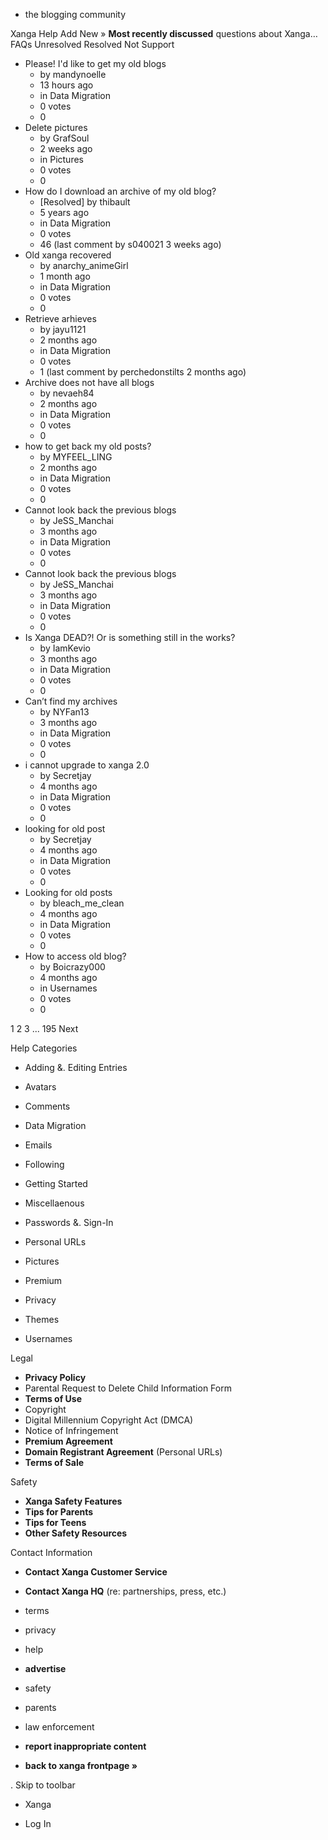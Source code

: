 *   the blogging community

Xanga Help Add New » **Most recently discussed** questions about Xanga… FAQs Unresolved Resolved Not Support

*   Please! I'd like to get my old blogs
    *   by mandynoelle
    *   13 hours ago
    *   in Data Migration
    *   0 votes
    *   0
*   Delete pictures
    *   by GrafSoul
    *   2 weeks ago
    *   in Pictures
    *   0 votes
    *   0
*   How do I download an archive of my old blog?
    *   \[Resolved\] by thibault
    *   5 years ago
    *   in Data Migration
    *   0 votes
    *   46 (last comment by s040021 3 weeks ago)
*   Old xanga recovered
    *   by anarchy\_animeGirl
    *   1 month ago
    *   in Data Migration
    *   0 votes
    *   0
*   Retrieve arhieves
    *   by jayu1121
    *   2 months ago
    *   in Data Migration
    *   0 votes
    *   1 (last comment by perchedonstilts 2 months ago)
*   Archive does not have all blogs
    *   by nevaeh84
    *   2 months ago
    *   in Data Migration
    *   0 votes
    *   0
*   how to get back my old posts?
    *   by MYFEEL\_LING
    *   2 months ago
    *   in Data Migration
    *   0 votes
    *   0
*   Cannot look back the previous blogs
    *   by JeSS\_Manchai
    *   3 months ago
    *   in Data Migration
    *   0 votes
    *   0
*   Cannot look back the previous blogs
    *   by JeSS\_Manchai
    *   3 months ago
    *   in Data Migration
    *   0 votes
    *   0
*   Is Xanga DEAD?! Or is something still in the works?
    *   by IamKevio
    *   3 months ago
    *   in Data Migration
    *   0 votes
    *   0
*   Can’t find my archives
    *   by NYFan13
    *   3 months ago
    *   in Data Migration
    *   0 votes
    *   0
*   i cannot upgrade to xanga 2.0
    *   by Secretjay
    *   4 months ago
    *   in Data Migration
    *   0 votes
    *   0
*   looking for old post
    *   by Secretjay
    *   4 months ago
    *   in Data Migration
    *   0 votes
    *   0
*   Looking for old posts
    *   by bleach\_me\_clean
    *   4 months ago
    *   in Data Migration
    *   0 votes
    *   0
*   How to access old blog?
    *   by Boicrazy000
    *   4 months ago
    *   in Usernames
    *   0 votes
    *   0

1 2 3 ... 195 Next

Help Categories

*   Adding &. Editing Entries
*   Avatars
*   Comments
*   Data Migration
*   Emails
*   Following
*   Getting Started
*   Miscellaenous

*   Passwords &. Sign-In
*   Personal URLs
*   Pictures
*   Premium
*   Privacy
*   Themes
*   Usernames

Legal

*   **Privacy Policy**
*   Parental Request to Delete Child Information Form
*   **Terms of Use**
*   Copyright
*   Digital Millennium Copyright Act (DMCA)
*   Notice of Infringement
*   **Premium Agreement**
*   **Domain Registrant Agreement** (Personal URLs)
*   **Terms of Sale**

Safety

*   **Xanga Safety Features**
*   **Tips for Parents**
*   **Tips for Teens**
*   **Other Safety Resources**

Contact Information

*   **Contact Xanga Customer Service**
*   **Contact Xanga HQ** (re: partnerships, press, etc.)

*   terms
*   privacy
*   help
*   **advertise**

*   safety
*   parents
*   law enforcement
*   **report inappropriate content**

*   **back to xanga frontpage »**

<img src="http://pixel.quantserve.com/pixel/p-87h-iNOVooym2.gif" style="display: none" height="1" width="1" alt="Quantcast"/>. Skip to toolbar

*   Xanga

*   Log In